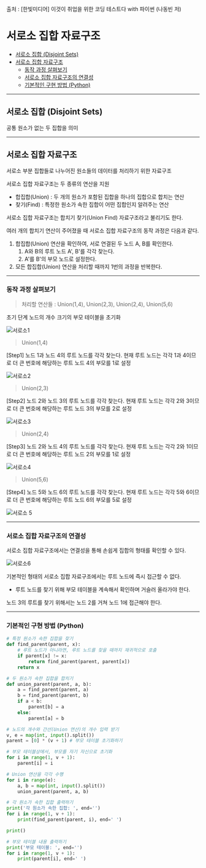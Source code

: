출처 : [한빛미디어] 이것이 취업을 위한 코딩 테스트다 with 파이썬 (나동빈 저)

# 서로소 집합 자료구조
  + [서로소 집합 (Disjoint Sets)](#서로소-집합-Disjoint-Sets)
+ [서로소 집합 자료구조](#서로소-집합-자료구조)
  + [동작 과정 살펴보기](#동작-과정-살펴보기)
  + [서로소 집합 자료구조의 연결성](#서로소-집합-자료구조의-연결성)
  + [기본적인 구현 방법 (Python)](#기본적인-구현-방법-Python)

---
## 서로소 집합 (Disjoint Sets)

공통 원소가 없는 두 집합을 의미

---
## 서로소 집합 자료구조

서로소 부분 집합들로 나누어진 원소들의 데이터를 처리하기 위한 자료구조

서로소 집합 자료구조는 두 종류의 연산을 지원
  + 합집합(Union) : 두 개의 원소가 포함된 집합을 하나의 집합으로 합치는 연산
  + 찾기(Find) : 특정한 원소가 속한 집합이 어떤 집합인지 알려주는 연산

서로소 집합 자료구조는 합치기 찾기(Union Find) 자료구조라고 불리기도 한다.

여러 개의 합치기 연산이 주어졌을 때 서로소 집합 자료구조의 동작 과정은 다음과 같다.
 1. 합집합(Union) 연산을 확인하여, 서로 연결된 두 노드 A, B를 확인한다.
    1) A와 B의 루트 노드 A', B'를 각각 찾는다.
    2) A'를 B'의 부모 노드로 설정한다.
 2. 모든 합집합(Union) 연산을 처리할 때까지 1번의 과정을 반복한다.

---
### 동작 과정 살펴보기

> 처리할 연산들 : Union(1,4), Union(2,3), Union(2,4), Union(5,6)

초기 단계 노드의 개수 크기의 부모 테이블을 초기화

![서로소1](https://user-images.githubusercontent.com/43658658/116568955-e97b3180-a943-11eb-960f-4d5d9cf1ccab.PNG)

> Union(1,4)

[Step1] 노드 1과 노드 4의 루트 노드를 각각 찾는다. 현재 루트 노드는 각각 1과 4이므로 더 큰 번호에 해당하는 루트 노드 4의 부모를 1로 설정

![서로소2](https://user-images.githubusercontent.com/43658658/116568957-ea13c800-a943-11eb-8dbb-7885b6a58ffc.PNG)

> Union(2,3)

[Step2] 노드 2와 노드 3의 루트 노드를 각각 찾는다. 현재 루트 노드는 각각 2와 3이므로 더 큰 번호에 해당하는 루트 노드 3의 부모를 2로 설정

![서로소3](https://user-images.githubusercontent.com/43658658/116568959-ea13c800-a943-11eb-91b8-c622d228800c.PNG)

> Union(2,4)

[Step3] 노드 2와 노드 4의 루트 노드를 각각 찾는다. 현재 루트 노드는 각각 2와 1이므로 더 큰 번호에 해당하는 루트 노드 2의 부모를 1로 설정

![서로소4](https://user-images.githubusercontent.com/43658658/116568962-eaac5e80-a943-11eb-96d2-be95cf96e458.PNG)

> Union(5,6)

[Step4] 노드 5와 노드 6의 루트 노드를 각각 찾는다. 현재 루트 노드는 각각 5와 6이므로 더 큰 번호에 해당하는 루트 노드 6의 부모를 5로 설정

![서로소 5](https://user-images.githubusercontent.com/43658658/116568950-e84a0480-a943-11eb-9511-e5d669b92007.PNG)

---
### 서로소 집합 자료구조의 연결성

서로소 집합 자료구조에서는 연결성을 통해 손쉽게 집합의 형태를 확인할 수 있다.

![서로소6](https://user-images.githubusercontent.com/43658658/116568964-eaac5e80-a943-11eb-81b0-35b3abd3888d.PNG)

기본적인 형태의 서로소 집합 자료구조에서는 루트 노드에 즉시 접근할 수 없다.
  + 루트 노드를 찾기 위해 부모 테이블을 계속해서 확인하며 거슬러 올라가야 한다.

노드 3의 루트를 찾기 위해서는 노드 2를 거쳐 노드 1에 접근해야 한다.

---
### 기본적인 구현 방법 (Python)
``` Python
# 특정 원소가 속한 집합을 찾기
def find_parent(parent, x):
    # 루트 노드가 아니라면, 루트 노드를 찾을 때까지 재귀적으로 호출
    if parent[x] != x:
        return find_parent(parent, parent[x])
    return x

# 두 원소가 속한 집합을 합치기
def union_parent(parent, a, b):
    a = find_parent(parent, a)
    b = find_parent(parent, b)
    if a < b:
        parent[b] = a
    else:
        parent[a] = b

# 노드의 개수와 간선(Union 연산)의 개수 입력 받기
v, e = map(int, input().split())
parent = [0] * (v + 1) # 부모 테이블 초기화하기

# 부모 테이블상에서, 부모를 자기 자신으로 초기화
for i in range(1, v + 1):
    parent[i] = i

# Union 연산을 각각 수행
for i in range(e):
    a, b = map(int, input().split())
    union_parent(parent, a, b)

# 각 원소가 속한 집합 출력하기
print('각 원소가 속한 집합: ', end='')
for i in range(1, v + 1):
    print(find_parent(parent, i), end=' ')

print()

# 부모 테이블 내용 출력하기
print('부모 테이블: ', end='')
for i in range(1, v + 1):
    print(parent[i], end=' ')
```
